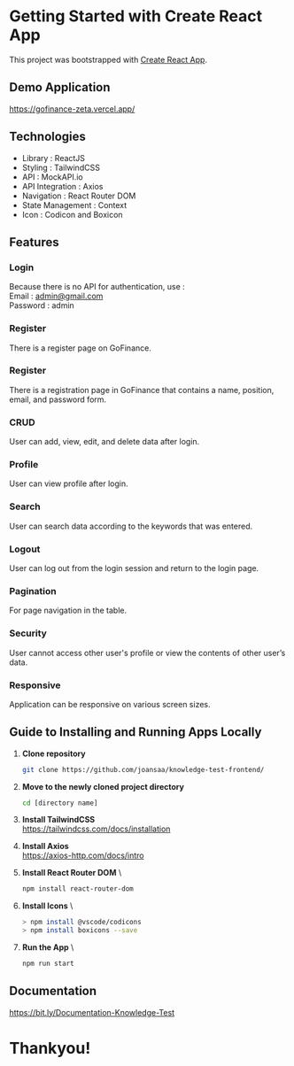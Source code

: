 # Getting Started with Create React App

This project was bootstrapped with [Create React App](https://github.com/facebook/create-react-app).

## Demo Application
https://gofinance-zeta.vercel.app/

## Technologies

- Library : ReactJS
- Styling : TailwindCSS
- API : MockAPI.io
- API Integration : Axios
- Navigation : React Router DOM
- State Management : Context
- Icon : Codicon and Boxicon

## Features

### Login
Because there is no API for authentication, use : \
Email : admin@gmail.com \
Password : admin

### Register
There is a register page on GoFinance.

### Register 
There is a registration page in GoFinance that contains a name, position, email, and password form.

### CRUD 
User can add, view, edit, and delete data after login.

### Profile 
User can view profile after login.

### Search 
User can search data according to the keywords that was entered.

### Logout
User can log out from the login session and return to the login page.

### Pagination
For page navigation in the table.

### Security
User cannot access other user's profile or view the contents of other user’s data.

### Responsive 
Application can be responsive on various screen sizes.

## Guide to Installing and Running Apps Locally

1. **Clone repository**
   ```bash
   git clone https://github.com/joansaa/knowledge-test-frontend/

2. **Move to the newly cloned project directory**
   ```bash
   cd [directory name]

3. **Install TailwindCSS** \
   https://tailwindcss.com/docs/installation

4. **Install Axios** \
   https://axios-http.com/docs/intro

5. **Install React Router DOM** \
   ```bash
   npm install react-router-dom

6. **Install Icons** \
   ```bash
   > npm install @vscode/codicons
   > npm install boxicons --save

7. **Run the App** \
   ```bash
   npm run start

## Documentation
https://bit.ly/Documentation-Knowledge-Test

# Thankyou!
